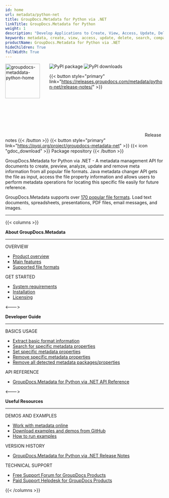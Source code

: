 ```yaml
---
id: home
url: metadata/python-net
title: GroupDocs.Metadata for Python via .NET
linkTitle: GroupDocs.Metadata for Python
weight: 1
description: "Develop Applications to Create, View, Access, Update, Delete, Search, Compare, Replace & Export Metadata of Popular Documents & Image Formats."
keywords: metadata, create, view, access, update, delete, search, compare, replace, export, extract, PDF, PNG, JPEG
productName: GroupDocs.Metadata for Python via .NET
hideChildren: True
fullWidth: True
---
```

<img src="/metadata/python/images/home.png" alt="groupdocs-metaddata-python-home" align="left" style="width:110px; margin: 0 30px 30px 0"/>

<img src="https://img.shields.io/pypi/v/groupdocs-metadata-net?label=GroupDocs.Metadata%20for%20Python%20PyPI
" alt="PyPI package">
<img src="https://img.shields.io/pypi/dm/groupdocs-metadata-net?label=pypi%20downloads" alt="PyPI downloads">

{{< button style="primary" link="https://releases.groupdocs.com/metadata/python-net/release-notes/" >}} <svg class="gdoc-icon gdoc-product-doc__btn-icon"><use xlink:href="/img/groupdocs-stack.svg#document"></use></svg> Release notes {{< /button >}} 
{{< button style="primary" link="https://pypi.org/project/groupdocs-metadata-net" >}} {{< icon "gdoc_download" >}} Package repository {{< /button >}}

GroupDocs.Metadata for Python via .NET - A metadata management API for documents to create, preview, analyze, update and remove meta information from all popular file formats. Java metadata changer API gets the file as input, access the file property information and allows users to perform metadata operations for locating this specific file easily for future reference.

GroupDocs.Metadata supports over [170 popular file formats](/metadata/python-net/supported-document-formats). Load text documents, spreadsheets, presentations, PDF files, email messages, and images.

------

{{< columns >}}
<p><b>About GroupDocs.Metadata</b></p>
<hr><p>OVERVIEW</p></hr>
<ul>
    <li><a href='{{< ref "/metadata/python-net/product-overview.md" >}}'>Product overview</a></li>
    <li><a href='{{< ref "/metadata/python-net/getting-started/features-overview" >}}'>Main features</a></li>
    <li><a href='{{< ref "/metadata/python-net/getting-started/supported-document-formats.md" >}}'>Supported file formats</a></li>
</ul>

<p>GET STARTED</p>
<ul>
    <li><a href='{{< ref "/metadata/python-net/getting-started/system-requirements.md" >}}'>System requirements</a></li>
    <li><a href='{{< ref "/metadata/python-net/getting-started/installation.md" >}}'>Installation</a></li>
    <li><a href='{{< ref "/metadata/python-net/getting-started/evaluation-limitations-and-licensing.md" >}}'>Licensing</a></li>
</ul>   

<--->

<p><b>Developer Guide</b></p>
<hr><p>BASICS USAGE</p></hr>
<ul>
    <li><a href='{{< ref "metadata/python-net/developer-guide/basic-usage/get-document-info.md" >}}'>Extract basic format information</a></li>
    <li><a href='{{< ref "metadata/python-net/developer-guide/basic-usage/find-metadata-properties.md" >}}'>Search for specific metadata properties</a></li>
    <li><a href='{{< ref "metadata/python-net/developer-guide/basic-usage/set-metadata-properties.md" >}}'>Set specific metadata properties</a></li>
    <li><a href='{{< ref "metadata/python-net/developer-guide/basic-usage/remove-metadata-properties.md" >}}'>Remove specific metadata properties</a></li>
    <li><a href='{{< ref "metadata/python-net/developer-guide/basic-usage/clean-metadata.md" >}}'>Remove all detected metadata packages/properties</a></li>
</ul>

<p>API REFERENCE</p>
<ul>
    <li><a href="https://reference.groupdocs.com/metadata/python-net/">GroupDocs.Metadata for Python via .NET API Reference</a></li>
</ul>

<--->

<p><b>Useful Resources</b></p>
<hr><p>DEMOS AND EXAMPLES</p></hr>
<ul>
   <li><a href="https://products.groupdocs.app/metadata/total">Work with metadata online</a></li>
    <li><a href="https://github.com/groupdocs-metadata/GroupDocs.Metadata-for-Node.js-via-Java">Download examples and demos from GitHub</a></li>
	<li><a href='{{< ref "/metadata/python-net/getting-started/how-to-run-examples.md" >}}'>How to run examples</a></li>
</ul>

<p>VERSION HISTORY</p>
<ul>
    <li><a href='https://releases.groupdocs.com/metadata/python-net/release-notes/'>GroupDocs.Metadata for Python via .NET Release Notes</a></li>
</ul>

<p>TECHNICAL SUPPORT</p>
<ul>
    <li><a href="https://forum.groupdocs.com/">Free Support Forum for GroupDocs Products</a></li>
    <li><a href="https://helpdesk.groupdocs.com/">Paid Support Helpdesk for GroupDocs Products</a></li>
</ul>

{{< /columns >}}